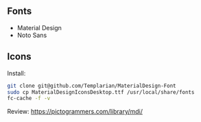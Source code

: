 Fonts
---
- Material Design
- Noto Sans

Icons
---

Install:
```bash
git clone git@github.com/Templarian/MaterialDesign-Font
sudo cp MaterialDesignIconsDesktop.ttf /usr/local/share/fonts
fc-cache -f -v
```

Review:
https://pictogrammers.com/library/mdi/
